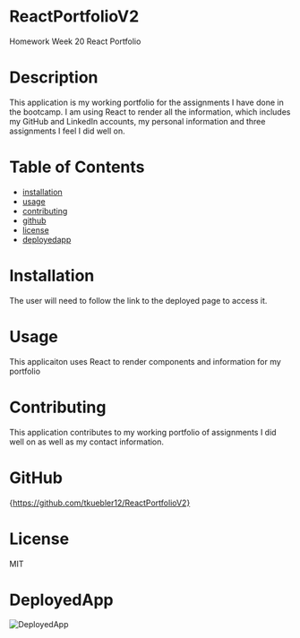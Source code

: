 # ReactPortfolioV2
Homework Week 20 React Portfolio

# Description

This application is my working portfolio for the assignments I have done in the bootcamp. I am using React to render all the information, which includes my GitHub and LinkedIn accounts, my personal information and three assignments I feel I did well on.

# Table of Contents

* [installation](#installation)
* [usage](#usage)
* [contributing](#contributing)
* [github](#github)
* [license](#license)
* [deployedapp](#deployedapp)

# Installation

The user will need to follow the link to the deployed page to access it.

# Usage

This applicaiton uses React to render components and information for my portfolio

# Contributing

This application contributes to my working portfolio of assignments I did well on as well as my contact information.

# GitHub

{https://github.com/tkuebler12/ReactPortfolioV2}

# License

MIT

# DeployedApp

![DeployedApp](https://tkuebler12.github.io/ReactPortfolioV2/)